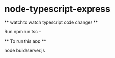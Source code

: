 # node-typescript-express

** watch to watch typescript code changes ** 

Run npm run tsc -

** To run this app ** 

node build/server.js



